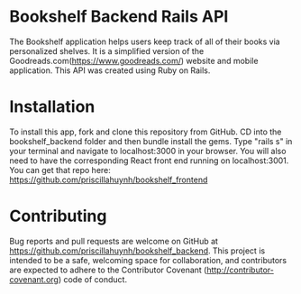 # Bookshelf Backend Rails API

The Bookshelf application helps users keep track of all of their books via personalized shelves. It is a simplified version of the Goodreads.com(https://www.goodreads.com/) website and mobile application. This API was created using Ruby on Rails.

# Installation

To install this app, fork and clone this repository from GitHub. CD into the bookshelf_backend folder and then bundle install the gems. Type "rails s" in your terminal and navigate to localhost:3000 in your browser. You will also need to have the corresponding React front end running on localhost:3001. You can get that repo here: https://github.com/priscillahuynh/bookshelf_frontend

# Contributing

Bug reports and pull requests are welcome on GitHub at https://github.com/priscillahuynh/bookshelf_backend. This project is intended to be a safe, welcoming space for collaboration, and contributors are expected to adhere to the Contributor Covenant (http://contributor-covenant.org) code of conduct.